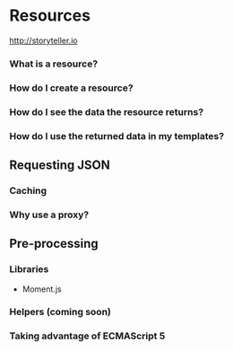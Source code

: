 # Resources

http://storyteller.io

### What is a resource?

### How do I create a resource?

### How do I see the data the resource returns?

### How do I use the returned data in my templates?


Requesting JSON
-------------------------------------------------------------------------------------------

### Caching

### Why use a proxy?


Pre-processing
-------------------------------------------------------------------------------------------

### Libraries

 - Moment.js

### Helpers (coming soon)

### Taking advantage of ECMAScript 5